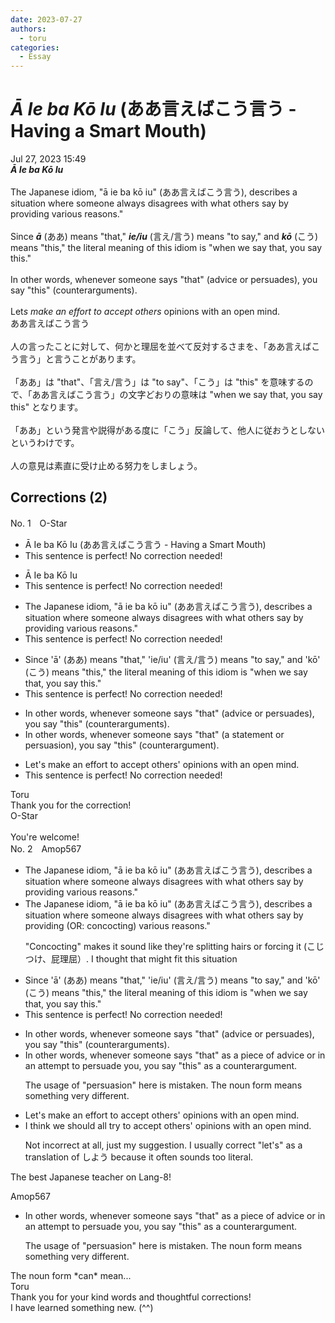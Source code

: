 ```yaml
---
date: 2023-07-27
authors:
  - toru
categories:
  - Essay
---
```


<h1 id="subject_show"><strong><em>Ā Ie ba Kō Iu</strong></em> (ああ言えばこう言う - Having a Smart Mouth)</h1>
<div class="date">Jul 27, 2023 15:49</div>
<div id="post"><div id="body_show_ori">
<strong><em>Ā Ie ba Kō Iu</strong></em><br/><br/>The Japanese idiom, "ā ie ba kō iu" (ああ言えばこう言う), describes a situation where someone always disagrees with what others say by providing various reasons."<br/><br/>Since <strong><em>ā</em></strong> (ああ) means "that," <strong><em>ie/iu</em></strong> (言え/言う) means "to say," and <strong><em>kō</em></strong> (こう) means "this," the literal meaning of this idiom is "when we say that, you say this."<br/><br/>In other words, whenever someone says "that" (advice or persuades), you say "this" (counterarguments).<br/><br/>Let<em>s make an effort to accept others</em> opinions with an open mind.
</div></div>

<!-- more -->

<div id="post_ja"><div id="body_show_mo">
ああ言えばこう言う<br/><br/>人の言ったことに対して、何かと理屈を並べて反対するさまを、「ああ言えばこう言う」と言うことがあります。<br/><br/>「ああ」は "that"、「言え/言う」は "to say"、「こう」は "this" を意味するので、「ああ言えばこう言う」の文字どおりの意味は "when we say that, you say this" となります。<br/><br/>「ああ」という発言や説得がある度に「こう」反論して、他人に従おうとしないというわけです。<br/><br/>人の意見は素直に受け止める努力をしましょう。
</div></div>

## Corrections (2)
<div id="block"><div class="first_name"> No. 1　<span class="just_name">O-Star</span></div><div id="block2">
<ul class="correction_field">
<li class="incorrect">Ā Ie ba Kō Iu (ああ言えばこう言う - Having a Smart Mouth)</li>
<li class="corrected perfect">This sentence is perfect! No correction needed!</li>
</ul>
<ul class="correction_field">
<li class="incorrect">Ā Ie ba Kō Iu</li>
<li class="corrected perfect">This sentence is perfect! No correction needed!</li>
</ul>
<ul class="correction_field">
<li class="incorrect">The Japanese idiom, "ā ie ba kō iu" (ああ言えばこう言う), describes a situation where someone always disagrees with what others say by providing various reasons."</li>
<li class="corrected perfect">This sentence is perfect! No correction needed!</li>
</ul>
<ul class="correction_field">
<li class="incorrect">Since 'ā' (ああ) means "that," 'ie/iu' (言え/言う) means "to say," and 'kō' (こう) means "this," the literal meaning of this idiom is "when we say that, you say this."</li>
<li class="corrected perfect">This sentence is perfect! No correction needed!</li>
</ul>
<ul class="correction_field">
<li class="incorrect">In other words, whenever someone says "that" (advice or persuades), you say "this" (counterarguments).</li>
<li class="corrected correct">
In other words, whenever someone says "that" <span class="f_bold">(a statement or persuasion)</span>, you say "this" (<span class="f_bold">counterargument).</span>
</li>
</ul>
<ul class="correction_field">
<li class="incorrect">Let's make an effort to accept others' opinions with an open mind.</li>
<li class="corrected perfect">This sentence is perfect! No correction needed!</li>
</ul>
</div><div class="name"><span class="just_name">Toru</span><br>
Thank you for the correction!
</div>
<div class="name"><span class="just_name">O-Star</span><br>
<br/>You're welcome! 
</div>
</div>
<div id="block"><div class="first_name"> No. 2　<span class="just_name">Amop567</span></div><div id="block2">
<ul class="correction_field">
<li class="incorrect">The Japanese idiom, "ā ie ba kō iu" (ああ言えばこう言う), describes a situation where someone always disagrees with what others say by providing various reasons."</li>
<li class="corrected correct">
The Japanese idiom, "ā ie ba kō iu" (ああ言えばこう言う), describes a situation where someone always disagrees with what others say by<span class="f_red"> providing</span> <span class="f_blue">(OR: concocting)</span> various reasons."
<p class="correction_comment">"Concocting" makes it sound like they're splitting hairs or forcing it (こじつけ、屁理屈）. I thought that might fit this situation</p>
</li>
</ul>
<ul class="correction_field">
<li class="incorrect">Since 'ā' (ああ) means "that," 'ie/iu' (言え/言う) means "to say," and 'kō' (こう) means "this," the literal meaning of this idiom is "when we say that, you say this."</li>
<li class="corrected perfect">This sentence is perfect! No correction needed!</li>
</ul>
<ul class="correction_field">
<li class="incorrect">In other words, whenever someone says "that" (advice or persuades), you say "this" (counterarguments).</li>
<li class="corrected correct">
In other words, whenever someone says "that" <span class="f_blue">as a piece of advice or in an attempt to persuade you,</span> you say "this" <span class="f_blue">as a counterargument</span>.
<p class="correction_comment">The usage of "persuasion" here is mistaken. The noun form means something very different.</p>
</li>
</ul>
<ul class="correction_field">
<li class="incorrect">Let's make an effort to accept others' opinions with an open mind.</li>
<li class="corrected correct">
<span class="f_blue">I think we should all try to</span> accept others' opinions with an open mind.
<p class="correction_comment">Not incorrect at all, just my suggestion. I usually correct "let's" as a translation of しよう because it often sounds too literal.</p>
</li>
</ul>
<p class="comment_small">
 The best Japanese teacher on Lang-8!
</p>

</div><div class="name"><span class="just_name">Amop567</span><br><div class="quote_field"><ul class="correction_field">
<li class="corrected correct">
In other words, whenever someone says "that" <span class="f_blue">as a piece of advice or in an attempt to persuade you,</span> you say "this" <span class="f_blue">as a counterargument</span>.
<p class="correction_comment">
The usage of "persuasion" here is mistaken. The noun form means something very different.
</p>
</li>
</ul></div>
The noun form *can* mean...
</div>
<div class="name"><span class="just_name">Toru</span><br>
Thank you for your kind words and thoughtful corrections! <br/>I have learned something new. (^^)
</div>
</div>

